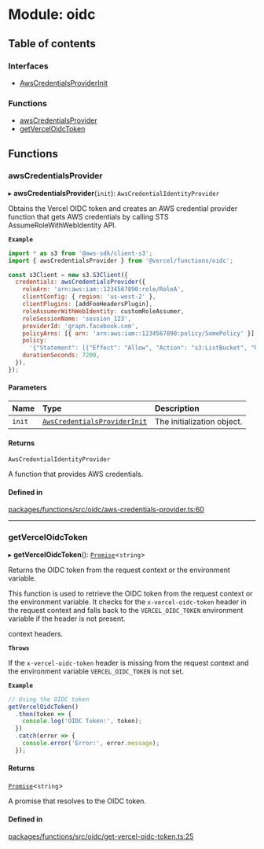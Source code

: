 # Module: oidc

## Table of contents

### Interfaces

- [AwsCredentialsProviderInit](../interfaces/oidc.AwsCredentialsProviderInit.md)

### Functions

- [awsCredentialsProvider](oidc.md#awscredentialsprovider)
- [getVercelOidcToken](oidc.md#getverceloidctoken)

## Functions

### awsCredentialsProvider

▸ **awsCredentialsProvider**(`init`): `AwsCredentialIdentityProvider`

Obtains the Vercel OIDC token and creates an AWS credential provider function
that gets AWS credentials by calling STS AssumeRoleWithWebIdentity API.

**`Example`**

```js
import * as s3 from '@aws-sdk/client-s3';
import { awsCredentialsProvider } from '@vercel/functions/oidc';

const s3Client = new s3.S3Client({
  credentials: awsCredentialsProvider({
    roleArn: 'arn:aws:iam::1234567890:role/RoleA',
    clientConfig: { region: 'us-west-2' },
    clientPlugins: [addFooHeadersPlugin],
    roleAssumerWithWebIdentity: customRoleAssumer,
    roleSessionName: 'session_123',
    providerId: 'graph.facebook.com',
    policyArns: [{ arn: 'arn:aws:iam::1234567890:policy/SomePolicy' }],
    policy:
      '{"Statement": [{"Effect": "Allow", "Action": "s3:ListBucket", "Resource": "*"}]}',
    durationSeconds: 7200,
  }),
});
```

#### Parameters

| Name   | Type                                                                             | Description                |
| :----- | :------------------------------------------------------------------------------- | :------------------------- |
| `init` | [`AwsCredentialsProviderInit`](../interfaces/oidc.AwsCredentialsProviderInit.md) | The initialization object. |

#### Returns

`AwsCredentialIdentityProvider`

A function that provides AWS credentials.

#### Defined in

[packages/functions/src/oidc/aws-credentials-provider.ts:60](https://github.com/R3n3gade-ai/vercel/blob/main/packages/functions/src/oidc/aws-credentials-provider.ts#L60)

---

### getVercelOidcToken

▸ **getVercelOidcToken**(): [`Promise`](https://developer.mozilla.org/en-US/docs/Web/JavaScript/Reference/Global_Objects/Promise)<`string`\>

Returns the OIDC token from the request context or the environment variable.

This function is used to retrieve the OIDC token from the request context or the environment variable.
It checks for the `x-vercel-oidc-token` header in the request context and falls back to the `VERCEL_OIDC_TOKEN` environment variable if the header is not present.

context headers.

**`Throws`**

If the `x-vercel-oidc-token` header is missing from the request context and the environment variable `VERCEL_OIDC_TOKEN` is not set.

**`Example`**

```js
// Using the OIDC token
getVercelOidcToken()
  .then(token => {
    console.log('OIDC Token:', token);
  })
  .catch(error => {
    console.error('Error:', error.message);
  });
```

#### Returns

[`Promise`](https://developer.mozilla.org/en-US/docs/Web/JavaScript/Reference/Global_Objects/Promise)<`string`\>

A promise that resolves to the OIDC token.

#### Defined in

[packages/functions/src/oidc/get-vercel-oidc-token.ts:25](https://github.com/R3n3gade-ai/vercel/blob/main/packages/functions/src/oidc/get-vercel-oidc-token.ts#L25)
